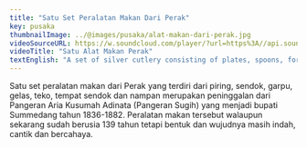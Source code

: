 ```yaml
---
title: "Satu Set Peralatan Makan Dari Perak"
key: pusaka
thumbnailImage: ../@images/pusaka/alat-makan-dari-perak.jpg
videoSourceURL: https://w.soundcloud.com/player/?url=https%3A//api.soundcloud.com/tracks/1171307707&color=%23ff5500&auto_play=true&hide_related=false&show_comments=true&show_user=true&show_reposts=false&show_teaser=true
videoTitle: "Satu Alat Makan Perak"
textEnglish: "A set of silver cutlery consisting of plates, spoons, forks, glasses, teapots, spoons and trays is a relic of Prince Aria Kusumah Adinata (Prince Sugih) who became regent of Summedang in 1836-1882. Even though the tableware is now 139 years old, the shape and shape is still beautiful, beautiful and luminous"
---
```


Satu set peralatan makan dari Perak yang terdiri dari piring, sendok, garpu, gelas, teko, tempat sendok dan nampan merupakan peninggalan dari Pangeran Aria Kusumah Adinata (Pangeran Sugih) yang menjadi bupati Summedang tahun 1836-1882. Peralatan makan tersebut walaupun sekarang sudah berusia 139 tahun tetapi bentuk dan wujudnya masih indah, cantik dan bercahaya.